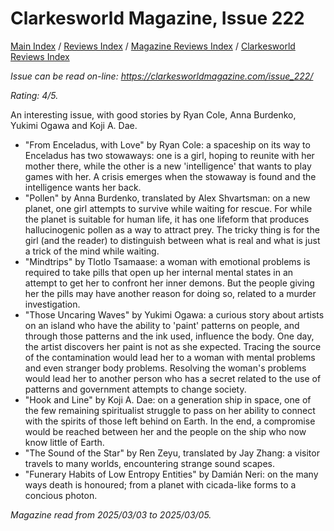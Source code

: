 # Clarkesworld Magazine, Issue 222

[Main Index](../../../README.md) / [Reviews Index](../../README.md) / [Magazine Reviews Index](../README.md) / [Clarkesworld Reviews Index](README.md)

*Issue can be read on-line: <https://clarkesworldmagazine.com/issue_222/>*

*Rating: 4/5.*

An interesting issue, with good stories by Ryan Cole, Anna Burdenko, Yukimi Ogawa and Koji A. Dae.

- "From Enceladus, with Love" by Ryan Cole: a spaceship on its way to Enceladus has two stowaways: one is a girl, hoping to reunite with her mother there, while the other is a new 'intelligence' that wants to play games with her. A crisis emerges when the stowaway is found and the intelligence wants her back.
- "Pollen" by Anna Burdenko, translated by Alex Shvartsman: on a new planet, one girl attempts to survive while waiting for rescue. For while the planet is suitable for human life, it has one lifeform that produces hallucinogenic pollen as a way to attract prey. The tricky thing is for the girl (and the reader) to distinguish between what is real and what is just a trick of the mind while waiting.
- "Mindtrips" by Tlotlo Tsamaase: a woman with emotional problems is required to take pills that open up her internal mental states in an attempt to get her to confront her inner demons. But the people giving her the pills may have another reason for doing so, related to a murder investigation.
- "Those Uncaring Waves" by Yukimi Ogawa: a curious story about artists on an island who have the ability to 'paint' patterns on people, and through those patterns and the ink used, influence the body. One day, the artist discovers her paint is not as she expected. Tracing the source of the contamination would lead her to a woman with mental problems and even stranger body problems. Resolving the woman's problems would lead her to another person who has a secret related to the use of patterns and government attempts to change society.
- "Hook and Line" by Koji A. Dae: on a generation ship in space, one of the few remaining spiritualist struggle to pass on her ability to connect with the spirits of those left behind on Earth. In the end, a compromise would be reached between her and the people on the ship who now know little of Earth.
- "The Sound of the Star" by Ren Zeyu, translated by Jay Zhang: a visitor travels to many worlds, encountering strange sound scapes.
- "Funerary Habits of Low Entropy Entities" by Damián Neri: on the many ways death is honoured; from a planet with cicada-like forms to a concious photon.

*Magazine read from 2025/03/03 to 2025/03/05.*
